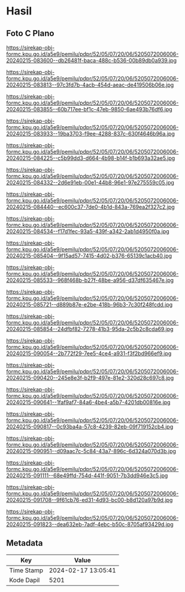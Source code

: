 # Hasil

## Foto C Plano

https://sirekap-obj-formc.kpu.go.id/a5e9/pemilu/pdpr/52/05/07/20/06/5205072006006-20240215-083600--db26481f-baca-488c-b536-00b89db0a939.jpg

https://sirekap-obj-formc.kpu.go.id/a5e9/pemilu/pdpr/52/05/07/20/06/5205072006006-20240215-083813--97c3fd7b-4acb-454d-aeac-de419506b06e.jpg

https://sirekap-obj-formc.kpu.go.id/a5e9/pemilu/pdpr/52/05/07/20/06/5205072006006-20240215-083855--60b717ee-bf1c-47eb-9850-6ae493b76df6.jpg

https://sirekap-obj-formc.kpu.go.id/a5e9/pemilu/pdpr/52/05/07/20/06/5205072006006-20240215-083933--19ba3703-f9ee-4288-837c-630f4646b96a.jpg

https://sirekap-obj-formc.kpu.go.id/a5e9/pemilu/pdpr/52/05/07/20/06/5205072006006-20240215-084225--c5b99dd3-d664-4b98-b14f-b1b693a32ae5.jpg

https://sirekap-obj-formc.kpu.go.id/a5e9/pemilu/pdpr/52/05/07/20/06/5205072006006-20240215-084332--2d6e91eb-00e1-44b8-96e1-97e275559c05.jpg

https://sirekap-obj-formc.kpu.go.id/a5e9/pemilu/pdpr/52/05/07/20/06/5205072006006-20240215-084440--ec600c37-7de0-4b1d-843a-769ea2f327c2.jpg

https://sirekap-obj-formc.kpu.go.id/a5e9/pemilu/pdpr/52/05/07/20/06/5205072006006-20240215-084534--f17d1fec-93a5-439f-a342-2ab1d4950f0a.jpg

https://sirekap-obj-formc.kpu.go.id/a5e9/pemilu/pdpr/52/05/07/20/06/5205072006006-20240215-085404--9f15ad57-7415-4d02-b376-65139c1acb40.jpg

https://sirekap-obj-formc.kpu.go.id/a5e9/pemilu/pdpr/52/05/07/20/06/5205072006006-20240215-085533--968f468b-b27f-48be-a956-d37df635467e.jpg

https://sirekap-obj-formc.kpu.go.id/a5e9/pemilu/pdpr/52/05/07/20/06/5205072006006-20240215-085721--d889b87e-e2be-418b-96b3-7c30f248fcdd.jpg

https://sirekap-obj-formc.kpu.go.id/a5e9/pemilu/pdpr/52/05/07/20/06/5205072006006-20240215-085854--24dfbf82-7278-41b3-95da-2c5b2c8cda69.jpg

https://sirekap-obj-formc.kpu.go.id/a5e9/pemilu/pdpr/52/05/07/20/06/5205072006006-20240215-090054--2b772f29-7ee5-4ce4-a931-f3f2bd966ef9.jpg

https://sirekap-obj-formc.kpu.go.id/a5e9/pemilu/pdpr/52/05/07/20/06/5205072006006-20240215-090420--245e8e3f-b2f9-497e-81e2-320d28c697c8.jpg

https://sirekap-obj-formc.kpu.go.id/a5e9/pemilu/pdpr/52/05/07/20/06/5205072006006-20240215-090641--1faf9af7-84a6-4be4-a5b7-4201db00816e.jpg

https://sirekap-obj-formc.kpu.go.id/a5e9/pemilu/pdpr/52/05/07/20/06/5205072006006-20240215-090817--0c93ba4a-57c8-4239-82eb-09f719152cb4.jpg

https://sirekap-obj-formc.kpu.go.id/a5e9/pemilu/pdpr/52/05/07/20/06/5205072006006-20240215-090951--d09aac7c-5c84-43a7-896c-6d324a070d3b.jpg

https://sirekap-obj-formc.kpu.go.id/a5e9/pemilu/pdpr/52/05/07/20/06/5205072006006-20240215-091111--68e49ffd-754d-441f-9051-7b3dd946e3c5.jpg

https://sirekap-obj-formc.kpu.go.id/a5e9/pemilu/pdpr/52/05/07/20/06/5205072006006-20240215-091708--9f61cb76-ed31-4d93-bc00-b8d120a97b9d.jpg

https://sirekap-obj-formc.kpu.go.id/a5e9/pemilu/pdpr/52/05/07/20/06/5205072006006-20240215-091823--dea632eb-7adf-4ebc-b50c-8705af93429d.jpg


## Metadata

| Key        | Value               |
| ---------- | ------------------- |
| Time Stamp | 2024-02-17 13:05:41 |
| Kode Dapil | 5201                |



